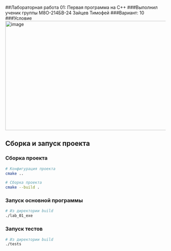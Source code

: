 ##Лабораторная работа 01: Первая программа на C++
###Выполнил ученик группы М8О-214БВ-24 Зайцев Тимофей
###Вариант: 10
###Условие 
<img width="1062" height="343" alt="image" src="https://github.com/user-attachments/assets/23a2062b-ac2f-4c6d-8717-22778d29ae7f" />

## Сборка и запуск проекта

### Сборка проекта

```bash
# Конфигурация проекта
cmake ..

# Сборка проекта
cmake --build .
```
### Запуск основной программы

```bash
# Из директории build
./lab_01_exe
```

### Запуск тестов

```bash
# Из директории build
./tests

```
